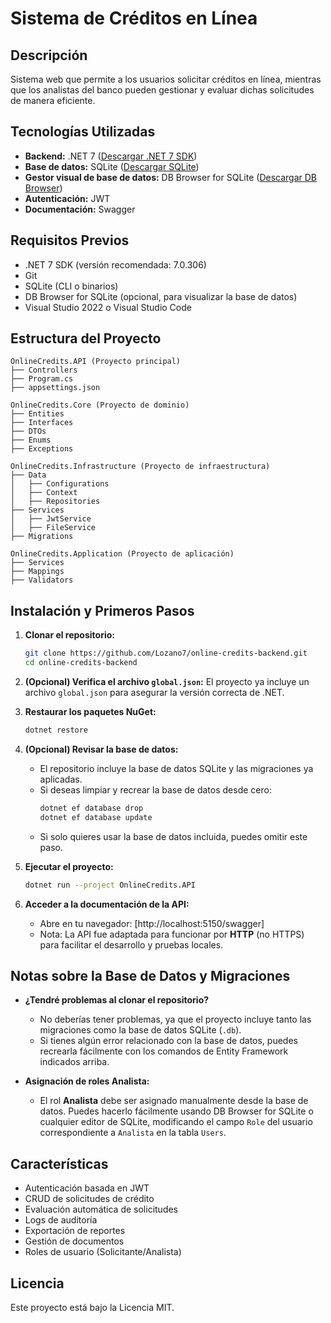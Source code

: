 # Sistema de Créditos en Línea

## Descripción
Sistema web que permite a los usuarios solicitar créditos en línea, mientras que los analistas del banco pueden gestionar y evaluar dichas solicitudes de manera eficiente.

## Tecnologías Utilizadas
- **Backend:** .NET 7 ([Descargar .NET 7 SDK](https://dotnet.microsoft.com/en-us/download/dotnet/7.0))
- **Base de datos:** SQLite ([Descargar SQLite](https://www.sqlite.org/download.html))
- **Gestor visual de base de datos:** DB Browser for SQLite ([Descargar DB Browser](https://sqlitebrowser.org/dl/))
- **Autenticación:** JWT
- **Documentación:** Swagger

## Requisitos Previos
- .NET 7 SDK (versión recomendada: 7.0.306)
- Git
- SQLite (CLI o binarios)
- DB Browser for SQLite (opcional, para visualizar la base de datos)
- Visual Studio 2022 o Visual Studio Code

## Estructura del Proyecto
```
OnlineCredits.API (Proyecto principal)
├── Controllers
├── Program.cs
├── appsettings.json

OnlineCredits.Core (Proyecto de dominio)
├── Entities
├── Interfaces
├── DTOs
├── Enums
├── Exceptions

OnlineCredits.Infrastructure (Proyecto de infraestructura)
├── Data
│   ├── Configurations
│   ├── Context
│   ├── Repositories
├── Services
│   ├── JwtService
│   ├── FileService
├── Migrations

OnlineCredits.Application (Proyecto de aplicación)
├── Services
├── Mappings
├── Validators
```

## Instalación y Primeros Pasos

1. **Clonar el repositorio:**
   ```bash
   git clone https://github.com/Lozano7/online-credits-backend.git
   cd online-credits-backend
   ```

2. **(Opcional) Verifica el archivo `global.json`:**
   El proyecto ya incluye un archivo `global.json` para asegurar la versión correcta de .NET.

3. **Restaurar los paquetes NuGet:**
   ```bash
   dotnet restore
   ```

4. **(Opcional) Revisar la base de datos:**
   - El repositorio incluye la base de datos SQLite y las migraciones ya aplicadas.
   - Si deseas limpiar y recrear la base de datos desde cero:
     ```bash
     dotnet ef database drop
     dotnet ef database update
     ```
   - Si solo quieres usar la base de datos incluida, puedes omitir este paso.

5. **Ejecutar el proyecto:**
   ```bash
   dotnet run --project OnlineCredits.API
   ```

6. **Acceder a la documentación de la API:**
   - Abre en tu navegador: [http://localhost:5150/swagger]
   - Nota: La API fue adaptada para funcionar por **HTTP** (no HTTPS) para facilitar el desarrollo y pruebas locales.

## Notas sobre la Base de Datos y Migraciones

- **¿Tendré problemas al clonar el repositorio?**
  - No deberías tener problemas, ya que el proyecto incluye tanto las migraciones como la base de datos SQLite (`.db`).
  - Si tienes algún error relacionado con la base de datos, puedes recrearla fácilmente con los comandos de Entity Framework indicados arriba.

- **Asignación de roles Analista:**
  - El rol **Analista** debe ser asignado manualmente desde la base de datos. Puedes hacerlo fácilmente usando DB Browser for SQLite o cualquier editor de SQLite, modificando el campo `Role` del usuario correspondiente a `Analista` en la tabla `Users`.

## Características
- Autenticación basada en JWT
- CRUD de solicitudes de crédito
- Evaluación automática de solicitudes
- Logs de auditoría
- Exportación de reportes
- Gestión de documentos
- Roles de usuario (Solicitante/Analista)

## Licencia
Este proyecto está bajo la Licencia MIT.

